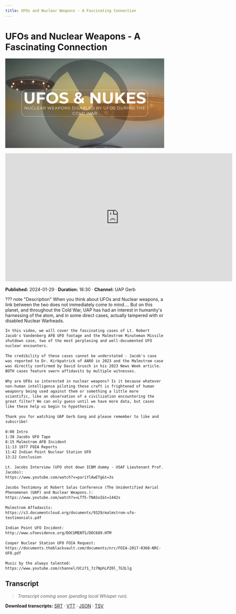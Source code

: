 ```yaml
---
title: UFOs and Nuclear Weapons - A Fascinating Connection
---
```


# UFOs and Nuclear Weapons - A Fascinating Connection

![thumbnail](../videos/-DK2u8HlhDE-ufos-and-nuclear-weapons---a-fascinating-connection/thumb.jpg)

<iframe width="720" height="405" src="https://www.youtube.com/embed/-DK2u8HlhDE" frameborder="0" allowfullscreen></iframe>

**Published:** 2024-01-29  ·  **Duration:** 16:30  ·  **Channel:** UAP Gerb

??? note "Description"
    When you think about UFOs and Nuclear weapons, a link between the two does not immediately come to mind.... But on this planet, and throughout the Cold War, UAP has had an interest in humanity's harnessing of the atom, and in some direct cases, actually tampered with or disabled Nuclear Warheads. 
    
    In this video, we will cover the fascinating cases of Lt. Robert Jacob's Vandenberg AFB UFO footage and the Malmstrom Minuteman Missile shutdown case, two of the most perplexing and well-documented UFO nuclear encounters.
    
    The credibility of these cases cannot be understated - Jacob's case was reported to Dr. Kirkpatrick of AARO in 2023 and the Malmstrom case was directly confirmed by David Grusch in his 2023 News Week article. BOTH cases feature sworn affidavits by multiple witnesses.
    
    Why are UFOs so interested in nuclear weapons? Is it because whatever non-human intelligence piloting these craft is frightened of human weaponry being used against them or something a little more scientific, like an observation of a civilization encountering the great filter? We can only guess until we have more data, but cases like these help us begin to hypothesize. 
    
    Thank you for watching UAP Gerb Gang and please remember to like and subscribe!
    
    0:00 Intro
    1:38 Jacobs UFO Tape
    8:15 Malmstrom AFB Incident
    11:13 1977 FOIA Reports
    11:42 Indian Point Nuclear Station UFO
    13:22 Conclusion
    
    Lt. Jacobs Interview (UFO shot down ICBM dummy - USAF Lieutenant Prof. Jacobs):
    https://www.youtube.com/watch?v=pariYlAwETg&t=3s
    
    Jacobs Testimony at Robert Salas Conference (The Unidentified Aerial Phenomenon (UAP) and Nuclear Weapons.):
    https://www.youtube.com/watch?v=LTf5-TNASoI&t=1442s 
    
    Malmstrom Affadavits: 
    https://s3.documentcloud.org/documents/9329/malmstrom-ufo-testimonials.pdf
    
    Indian Point UFO Incident: 
    http://www.ufoevidence.org/DOCUMENTS/DOC689.HTM
    
    Cooper Nuclear Station UFO FOIA Request:
    https://documents.theblackvault.com/documents/nrc/FOIA-2017-0368-NRC-UFO.pdf
    
    Music by the always talented: https://www.youtube.com/channel/UCz71_7z7NphLPZ0l_7G3Llg

## Transcript
> _Transcript coming soon (pending local Whisper run)._

**Download transcripts:** [SRT](../videos/-DK2u8HlhDE-ufos-and-nuclear-weapons---a-fascinating-connection/transcript.srt) · [VTT](../videos/-DK2u8HlhDE-ufos-and-nuclear-weapons---a-fascinating-connection/transcript.vtt) · [JSON](../videos/-DK2u8HlhDE-ufos-and-nuclear-weapons---a-fascinating-connection/transcript.json) · [TSV](../videos/-DK2u8HlhDE-ufos-and-nuclear-weapons---a-fascinating-connection/transcript.tsv)
